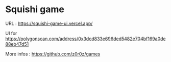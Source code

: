 # Squishi game

URL : https://squishi-game-ui.vercel.app/

UI for https://polygonscan.com/address/0x3dcd833e696ded5482e704bf169a0de88eb47d51

More infos : https://github.com/z0r0z/games